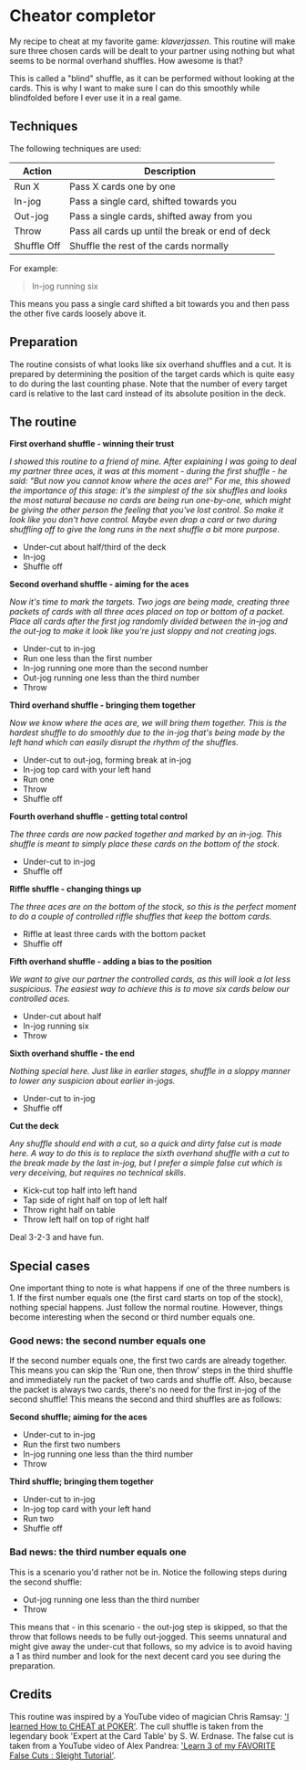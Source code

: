 # Cheator completor

My recipe to cheat at my favorite game: *klaverjassen*. This routine will make
sure three chosen cards will be dealt to your partner using nothing but what
seems to be normal overhand shuffles. How awesome is that?

This is called a "blind" shuffle, as it can be performed without looking at the
cards. This is why I want to make sure I can do this smoothly while blindfolded
before I ever use it in a real game.

## Techniques

The following techniques are used:

| Action      | Description                                      |
| ---------   | ------------------------------------------------ |
| Run X       | Pass X cards one by one                          |
| In-jog      | Pass a single card, shifted towards you          |
| Out-jog     | Pass a single cards, shifted away from you       |
| Throw       | Pass all cards up until the break or end of deck |
| Shuffle Off | Shuffle the rest of the cards normally           |

For example:

> In-jog running six

This means you pass a single card shifted a bit towards you and then pass the
other five cards loosely above it.

## Preparation

The routine consists of what looks like six overhand shuffles and a cut. It is
prepared by determining the position of the target cards which is quite easy to
do during the last counting phase. Note that the number of every target card is
relative to the last card instead of its absolute position in the deck.

## The routine

**First overhand shuffle - winning their trust**

*I showed this routine to a friend of mine. After explaining I was going to deal
my partner three aces, it was at this moment - during the first shuffle - he
said: "But now you cannot know where the aces are!" For me, this showed the
importance of this stage: it's the simplest of the six shuffles and looks the
most natural because no cards are being run one-by-one, which might be giving
the other person the feeling that you've lost control. So make it look like you
don't have control. Maybe even drop a card or two during shuffling off to give
the long runs in the next shuffle a bit more purpose.*
* Under-cut about half/third of the deck
* In-jog
* Shuffle off

**Second overhand shuffle - aiming for the aces**

*Now it's time to mark the targets. Two jogs are being made, creating three
packets of cards with all three aces placed on top or bottom of a packet. Place
all cards after the first jog randomly divided between the in-jog and the
out-jog to make it look like you're just sloppy and not creating jogs.*
* Under-cut to in-jog
* Run one less than the first number
* In-jog running one more than the second number
* Out-jog running one less than the third number
* Throw

**Third overhand shuffle - bringing them together**

*Now we know where the aces are, we will bring them together. This is the
hardest shuffle to do smoothly due to the in-jog that's being made by the left
hand which can easily disrupt the rhythm of the shuffles.*
* Under-cut to out-jog, forming break at in-jog
* In-jog top card with your left hand
* Run one
* Throw
* Shuffle off

**Fourth overhand shuffle - getting total control**

*The three cards are now packed together and marked by an in-jog. This shuffle
is meant to simply place these cards on the bottom of the stock.*
* Under-cut to in-jog
* Shuffle off

**Riffle shuffle - changing things up**

*The three aces are on the bottom of the stock, so this is the perfect moment
to do a couple of controlled riffle shuffles that keep the bottom cards.*
* Riffle at least three cards with the bottom packet
* Shuffle off

**Fifth overhand shuffle - adding a bias to the position**

*We want to give our partner the controlled cards, as this will look a lot less
suspicious. The easiest way to achieve this is to move six cards below our
controlled aces.*
* Under-cut about half
* In-jog running six
* Throw

**Sixth overhand shuffle - the end**

*Nothing special here. Just like in earlier stages, shuffle in a sloppy manner
to lower any suspicion about earlier in-jogs.*
* Under-cut to in-jog
* Shuffle off

**Cut the deck**

*Any shuffle should end with a cut, so a quick and dirty false cut is made
here. A way to do this is to replace the sixth overhand shuffle with a cut to
the break made by the last in-jog, but I prefer a simple false cut which is
very deceiving, but requires no technical skills.*
* Kick-cut top half into left hand
* Tap side of right half on top of left half
* Throw right half on table
* Throw left half on top of right half

Deal 3-2-3 and have fun.

## Special cases

One important thing to note is what happens if one of the three numbers is 1. If
the first number equals one (the first card starts on top of the stock), nothing
special happens. Just follow the normal routine. However, things become
interesting when the second or third number equals one.

### Good news: the second number equals one

If the second number equals one, the first two cards are already together. This
means you can skip the 'Run one, then throw' steps in the third shuffle and
immediately run the packet of two cards and shuffle off. Also, because the
packet is always two cards, there's no need for the first in-jog of the second
shuffle! This means the second and third shuffles are as follows:

**Second shuffle; aiming for the aces**
* Under-cut to in-jog
* Run the first two numbers
* In-jog running one less than the third number
* Throw

**Third shuffle; bringing them together**
* Under-cut to in-jog
* In-jog top card with your left hand
* Run two
* Shuffle off

### Bad news: the third number equals one

This is a scenario you'd rather not be in. Notice the following steps during
the second shuffle:

* Out-jog running one less than the third number
* Throw

This means that - in this scenario - the out-jog step is skipped, so that the
throw that follows needs to be fully out-jogged. This seems unnatural and might
give away the under-cut that follows, so my advice is to avoid having a 1 as
third number and look for the next decent card you see during the preparation.

## Credits

This routine was inspired by a YouTube video of magician Chris Ramsay: ['I
learned How to CHEAT at POKER'](https://www.youtube.com/watch?v=4PSbUntHQgo).
The cull shuffle is taken from the legendary book 'Expert at the Card Table' by
S. W. Erdnase. The false cut is taken from a YouTube video of Alex Pandrea:
['Learn 3 of my FAVORITE False Cuts : Sleight
Tutorial'](https://www.youtube.com/watch?v=UV9_qgA4YGQ&t=415s).
